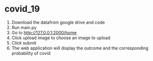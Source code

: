 # covid_19

1. Download the datafrom google drive and code
2. Run main.py
3. Go to http://127.0.0.1:2000/home 
4. Click upload image to choose an image to upload
5. Click submit
6. The web application will display the outcome and the corresponding probability of covid
